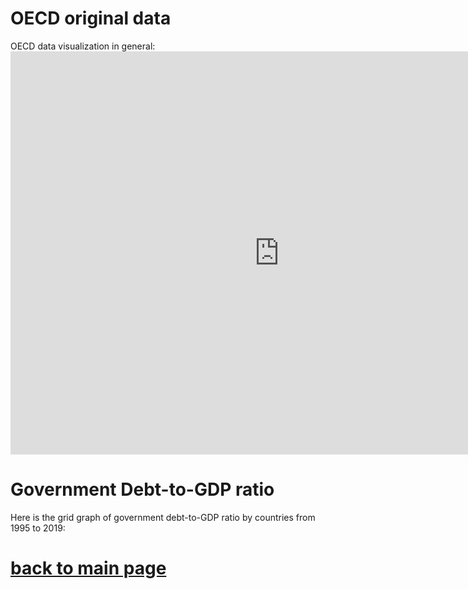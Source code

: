 # OECD original data
OECD data visualization in general:<iframe src="https://data.oecd.org/chart/6Ogf" width="860" height="645" style="border: 0" mozallowfullscreen="true" webkitallowfullscreen="true" allowfullscreen="true"><a href="https://data.oecd.org/chart/6Ogf" target="_blank">OECD Chart: General government debt, Total, % of GDP, Annual, 2021</a></iframe>

# Government Debt-to-GDP ratio
Here is the grid graph of government debt-to-GDP ratio by countries from 1995 to 2019:
<div class="flourish-embed flourish-chart" data-src="visualisation/11153993"><script src="https://public.flourish.studio/resources/embed.js"></script></div>

# [back to main page](README.md)
